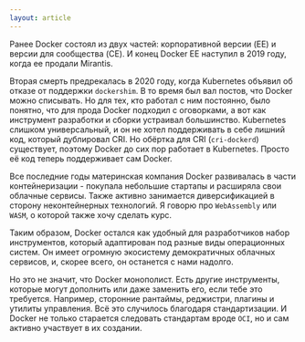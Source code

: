 ```yaml
---
layout: article
---
```


Ранее Docker состоял из двух частей: корпоративной версии (EE) и версии для сообщества (CE). И конец Docker EE наступил в 2019 году, когда ее продали Mirantis.

Вторая смерть предрекалась в 2020 году, когда Kubernetes объявил об отказе от поддержки `dockershim`. В то время был вал постов, что Docker можно списывать. Но для тех, кто работал с ним постоянно, было понятно, что для прода Docker подходил с оговорками, а вот как инструмент разработки и сборки устраивал большинство. Kubernetes слишком универсальный, и он не хотел поддерживать в себе лишний код, который дублировал CRI. Но обёртка для CRI (`cri-dockerd`) существует, поэтому Docker до сих пор работает в Kubernetes. Просто её код теперь поддерживает сам Docker.

Все последние годы материнская компания Docker развивалась в части контейнеризации - покупала небольшие стартапы и расширяла свои облачные сервисы. Также активно занимается диверсификацией в сторону неконтейнерных технологий. Я говорю про `WebAssembly` или `WASM`, о которой также хочу сделать курс.

Таким образом, Docker остался как удобный для разработчиков набор инструментов, который адаптирован под разные виды операционных систем. Он имеет огромную экосистему демократичных облачных сервисов, и, скорее всего, он останется с нами надолго.

Но это не значит, что Docker монополист. Есть другие инструменты, которые могут дополнить или даже заменить его, если тебе это требуется. Например, сторонние рантаймы, реджистри, плагины и утилиты управления. Всё это случилось благодаря стандартизации. И Docker не только старается следовать стандартам вроде `OCI`, но и сам активно участвует в их создании.
